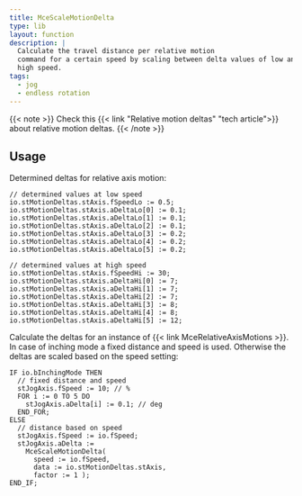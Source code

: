 ```yaml
---
title: MceScaleMotionDelta
type: lib
layout: function
description: |
  Calculate the travel distance per relative motion
  command for a certain speed by scaling between delta values of low and
  high speed.
tags:
  - jog
  - endless rotation
---
```


{{< note >}}
Check this {{< link "Relative motion deltas" "tech article">}} about relative
motion deltas.
{{< /note >}}

## Usage

Determined deltas for relative axis motion:

```iecst
// determined values at low speed
io.stMotionDeltas.stAxis.fSpeedLo := 0.5;
io.stMotionDeltas.stAxis.aDeltaLo[0] := 0.1;
io.stMotionDeltas.stAxis.aDeltaLo[1] := 0.1;
io.stMotionDeltas.stAxis.aDeltaLo[2] := 0.1;
io.stMotionDeltas.stAxis.aDeltaLo[3] := 0.2;
io.stMotionDeltas.stAxis.aDeltaLo[4] := 0.2;
io.stMotionDeltas.stAxis.aDeltaLo[5] := 0.2;

// determined values at high speed
io.stMotionDeltas.stAxis.fSpeedHi := 30;
io.stMotionDeltas.stAxis.aDeltaHi[0] := 7;
io.stMotionDeltas.stAxis.aDeltaHi[1] := 7;
io.stMotionDeltas.stAxis.aDeltaHi[2] := 7;
io.stMotionDeltas.stAxis.aDeltaHi[3] := 8;
io.stMotionDeltas.stAxis.aDeltaHi[4] := 8;
io.stMotionDeltas.stAxis.aDeltaHi[5] := 12;
```

Calculate the deltas for an instance of {{< link MceRelativeAxisMotions >}}.
In case of inching mode a fixed distance and speed is used.
Otherwise the deltas are scaled based on the speed setting:

```iecst
IF io.bInchingMode THEN
  // fixed distance and speed
  stJogAxis.fSpeed := 10; // %
  FOR i := 0 TO 5 DO
    stJogAxis.aDelta[i] := 0.1; // deg
  END_FOR;
ELSE
  // distance based on speed
  stJogAxis.fSpeed := io.fSpeed;
  stJogAxis.aDelta :=
    MceScaleMotionDelta(
      speed := io.fSpeed,
      data := io.stMotionDeltas.stAxis,
      factor := 1 );
END_IF;
```
